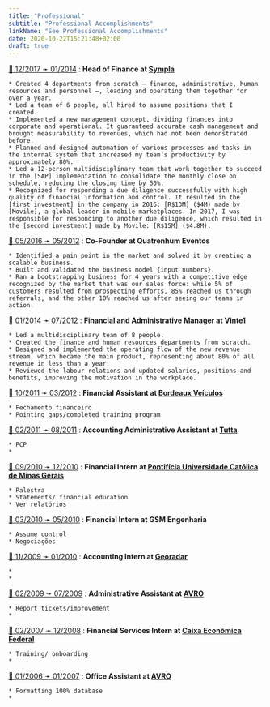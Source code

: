 ```yaml
---
title: "Professional"
subtitle: "Professional Accomplishments"
linkName: "See Professional Accomplishments"
date: 2020-10-22T15:21:48+02:00
draft: true
---
```


<a class="link-to-timeline" title="See this event in the timeline" href="/timeline/startup_sympla/">🔗 <span>12/2017 ➛ 01/2014</span></a>
:   **Head of Finance at [Sympla]**

    * Created 4 departments from scratch – finance, administrative, human resources and personnel –, leading and operating them together for over a year.
    * Led a team of 6 people, all hired to assume positions that I created.
    * Implemented a new management concept, dividing finances into corporate and operational. It guaranteed accurate cash management and brought measurability to revenues, which had not been demonstrated before.
    * Planned and designed automation of various processes and tasks in the internal system that increased my team's productivity by approximately 80%.
    * Led a 12-person multidisciplinary team that work together to succeed in the [SAP] implementation to consolidate the monthly close on schedule, reducing the closing time by 50%.
    * Recognized for responding a due diligence successfully with high quality of financial information and control. It resulted in the [first investment] in the company in 2016: [R$13M] ($4M) made by [Movile], a global leader in mobile marketplaces. In 2017, I was responsible for responding to another due diligence, which resulted in the [second investment] made by Movile: [R$15M] ($4.8M).

[Sympla]:            https://www.sympla.com.br
[Movile]:            https://www.movile.com.br/?lang=en
[R$13M]:             https://lavca.org/2016/06/13/movile-invests-r13m-brazilian-ticketing-startup-sympla/
[first investment]:  https://www.crunchbase.com/funding_round/sympla-series-a--45b8b831
[R$15M]:             https://lavca.org/2017/11/29/movile-invests-r15m-brazilian-ticketing-platform-sympla-em-portugues/
[second investment]: https://www.crunchbase.com/funding_round/sympla-undisclosed--9213cb18


<a class="link-to-timeline" title="See this event in the timeline" href="/timeline/">🔗 <span>05/2016 ➛ 05/2012</span></a>
:   **Co-Founder at Quatrenhum Eventos**

    * Identified a pain point in the market and solved it by creating a scalable business.
    * Built and validated the business model {input numbers}.
    * Ran a bootstrapping business for 4 years with a competitive edge recognized by the market that was our sales force: while 5% of customers resulted from prospecting efforts, 85% reached us through referrals, and the other 10% reached us after seeing our teams in action.


<a class="link-to-timeline" title="See this event in the timeline" href="/timeline/">🔗 <span>01/2014 ➛ 07/2012</span></a>
:   **Financial and Administrative Manager at [Vinte1]**

    * Led a multidisciplinary team of 8 people.
    * Created the finance and human resources departments from scratch.
    * Designed and implemented the operating flow of the new revenue stream, which became the main product, representing about 80% of all revenue in less than a year.
    * Reviewed the labour relations and updated salaries, positions and benefits, improving the motivation in the workplace.

[Vinte1]:            http://vinte1.com.br/site/?page_id=24


<a class="link-to-timeline" title="See this event in the timeline" href="/timeline/">🔗 <span>10/2011 ➛ 03/2012</span></a>
:   **Financial Assistant at [Bordeaux Veículos]**

    * Fechamento financeiro
    * Pointing gaps/completed training program

[Bordeaux Veículos]: https://www.bordeaux-bh.com.br/

<a class="link-to-timeline" title="See this event in the timeline" href="/timeline/">🔗 <span>02/2011 ➛ 08/2011</span></a>
:   **Accounting Administrative Assistant at [Tutta]**

    * PCP
    * 

[Tutta]:             https://www.tutta.com.br/?lingua=en


<a class="link-to-timeline" title="See this event in the timeline" href="/timeline/">🔗 <span>09/2010 ➛ 12/2010</span></a>
:   **Financial Intern at [Pontifícia Universidade Católica de Minas Gerais]**

    * Palestra
    * Statements/ financial education
    * Ver relatórios

[Pontifícia Universidade Católica de Minas Gerais]: https://www.pucminas.br/destaques/Paginas/default.aspx


<a class="link-to-timeline" title="See this event in the timeline" href="/timeline/">🔗 <span>03/2010 ➛ 05/2010</span></a>
:   **Financial Intern at GSM Engenharia**

    * Assume control
    * Negociações


<a class="link-to-timeline" title="See this event in the timeline" href="/timeline/">🔗 <span>11/2009 ➛ 01/2010</span></a>
:   **Accounting Intern at [Georadar]**

    * 
    * 

[Georadar]:          http://www.georadar.com.br/


<a class="link-to-timeline" title="See this event in the timeline" href="/timeline/">🔗 <span>02/2009 ➛ 07/2009</span></a>
:   **Administrative Assistant at [AVRO]**

    * Report tickets/improvement
    * 

[AVRO]:              http://www.avro.com.br/


<a class="link-to-timeline" title="See this event in the timeline" href="/timeline/">🔗 <span>02/2007 ➛ 12/2008</span></a>
:   **Financial Services Intern at [Caixa Econômica Federal]**

    * Training/ onboarding
    * 

[Caixa Econômica Federal]: https://www.caixa.gov.br/site/english/About-Caixa/Paginas/default.aspx


<a class="link-to-timeline" title="See this event in the timeline" href="/timeline/">🔗 <span>01/2006 ➛ 01/2007</span></a>
:   **Office Assistant at [AVRO]**

    * Formatting 100% database
    * 

[AVRO]:              http://www.avro.com.br/
